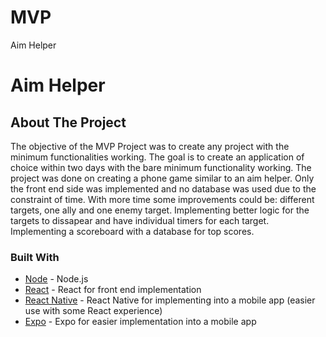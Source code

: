 # MVP
Aim Helper

# Aim Helper

<!-- ABOUT THE PROJECT -->
## About The Project

The objective of the MVP Project was to create any project with the minimum functionalities working. The goal is to create an application of choice within two days with the bare minimum functionality working. The project was done on creating a phone game similar to an aim helper. Only the front end side was implemented and no database was used due to the constraint of time. With more time some improvements could be: different targets, one ally and one enemy target. Implementing better logic for the targets to dissapear and have individual timers for each target. Implementing a scoreboard with a database for top scores. 

### Built With
* [Node](https://nodejs.org/en/) - Node.js
* [React](https://reactjs.org/) - React for front end implementation
* [React Native](https://reactnative.dev/) - React Native for implementing into a mobile app (easier use with some React experience)
* [Expo](https://expo.dev/) - Expo for easier implementation into a mobile app
